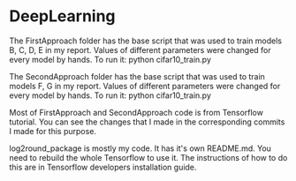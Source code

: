 # DeepLearning

The FirstApproach folder has the base script that was used to train models B, C, D, E in my report. Values of different parameters were changed for every model by hands. To run it: python cifar10_train.py

The SecondApproach folder has the base script that was used to train models F, G in my report. Values of different parameters were changed for every model by hands. To run it: python cifar10_train.py

Most of FirstApproach and SecondApproach code is from Tensorflow tutorial. You can see the changes that I made in the corresponding commits I made for this purpose.

log2round_package is mostly my code. It has it's own README.md. You need to rebuild the whole Tensorflow to use it. The instructions of how to do this are in Tensorflow developers installation guide. 
